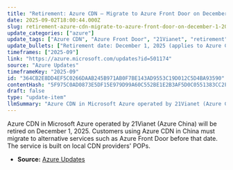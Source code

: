 ```yaml
---
title: "Retirement: Azure CDN – Migrate to Azure Front Door on December 1, 2025"
date: 2025-09-02T18:00:44.000Z
slug: retirement-azure-cdn-migrate-to-azure-front-door-on-december-1-2025
update_categories: ["azure"]
update_tags: ["Azure CDN", "Azure Front Door", "21Vianet", "retirement", "migration", "China", "end-of-life", "2025-12-01"]
update_bullets: ["Retirement date: December 1, 2025 (applies to Azure CDN in China, operated by 21Vianet).", "Scope: all customers currently using Azure CDN in Azure China.", "Recommended action: plan and migrate workloads to Azure Front Door or another supported CDN offering prior to the retirement date.", "Technical note: Azure CDN in China is implemented on top of local CDN providers' POPs — verify equivalent coverage and performance in target solution.", "Migration steps (high level): assess usage, choose replacement (Azure Front Door), update configurations and DNS, test end-to-end, and cut over before 2025-12-01.", "Support: contact Microsoft/21Vianet support for migration guidance and timeline-specific questions."]
timeframes: ["2025-09"]
link: "https://azure.microsoft.com/updates?id=501174"
source: "Azure Updates"
timeframeKey: "2025-09"
id: "364CB2E8DD4EF5C0266DAAB245B971AB0F7BE143AD9553C19D012C5D4BA93590"
contentHash: "5F975C0AD0873E5DF15E979D99A60C552BE1E2B3AF5D0C0551383CC2F656A79C"
draft: false
type: "update-item"
llmSummary: "Azure CDN in Microsoft Azure operated by 21Vianet (Azure China) will be retired on December 1, 2025. Customers using Azure CDN in China must migrate to alternative services such as Azure Front Door before that date. The service is built on local CDN providers' POPs."
---
```


Azure CDN in Microsoft Azure operated by 21Vianet (Azure China) will be retired on December 1, 2025. Customers using Azure CDN in China must migrate to alternative services such as Azure Front Door before that date. The service is built on local CDN providers' POPs.

- **Source:** [Azure Updates](https://azure.microsoft.com/updates?id=501174)
